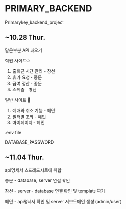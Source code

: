 # PRIMARY_BACKEND

Primarykey_backend_project

## ~10.28 Thur.

맡은부분 API 짜오기

직원 사이트⏱

1. 출퇴근 시간 관리 - 창선
2. 휴가 요청 - 종문
3. 급여 정산 - 종문
4. 스케줄 - 창선

일반 사이트 🍿

1. 예매와 취소 기능 - 혜민
2. 필터별 조회 - 혜민
3. 마이페이지 - 혜민

.env file

DATABASE_PASSWORD


## ~11.04 Thur.

api명세서 스프레드시트에 취합

종문 - database, server 연결 확인

창선 - server - database 연결 확인 및 template 짜기

혜민 - api명세서 확인 및 server 서브도메인 생성 (admin/user)
